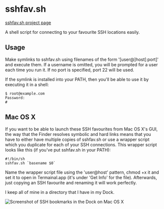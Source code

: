 # sshfav.sh

[sshfav.sh project page](http://timsheridan.org/project/sshfav.sh)

A shell script for connecting to your favourite SSH locations easily.

## Usage

Make symlinks to sshfav.sh using filenames of the form '[user@]host[:port]' and execute them. If a username is omitted, you will be prompted for a user each time you run it. If no port is specified, port 22 will be used.

If the symlink is installed into your PATH, then you'll be able to use it by executing it in a shell:

```
$ root@example.com
Password:
# 
```

## Mac OS X

If you want to be able to launch these SSH favourites from Mac OS X's GUI, the way that the Finder resolves symbolic and hard links means that you have to either have multiple copies of sshfav.sh or use a wrapper script which you duplicate for each of your SSH connections. This wrapper script looks like this (if you've put sshfav.sh in your PATH):

```
#!/bin/sh
sshfav.sh `basename $0`
```

Name the wrapper script file using the 'user@host' pattern, chmod +x it and set it to open in Termainal.app (it's under 'Get Info' for the file). Afterwards, just copying an SSH favourite and renaming it will work perfectly.

I keep all of mine in a directory that I have in my Dock.

![Screenshot of SSH bookmarks in the Dock on Mac OS X](http://timsheridan.org/asset/image/sshfav_osx.png)
